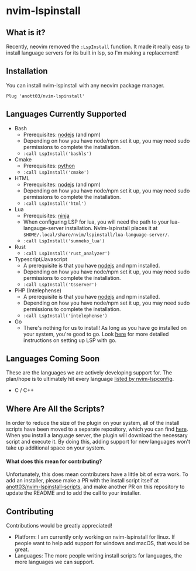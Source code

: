 # nvim-lspinstall
## What is it?
Recently, neovim removed the `:LspInstall` function. It made it really easy to install language servers for its built in lsp, so I'm making a replacement!
## Installation
You can install nvim-lspinstall with any neovim package manager.
```vim
Plug 'anott03/nvim-lspinstall'
```
## Languages Currently Supported
- Bash
  - Prerequisites: [nodejs](https://nodejs.org) (and npm)
  - Depending on how you have node/npm set it up, you may need sudo permissions to complete the installation.
  - `:call LspInstall('bashls')`
- Cmake
  - Prerequisites: [python](https://www.python.org/)
  - `:call LspInstall('cmake')`
- HTML
  - Prerequisites: [nodejs](https://nodejs.org) (and npm)
  - Depending on how you have node/npm set it up, you may need sudo permissions to complete the installation.
  - `:call LspInstall('html')`
- Lua
  - Prerequisites: [ninja](https://github.com/ninja-build/ninja/wiki/Pre-built-Ninja-packages)
  - When configuring LSP for lua, you will need the path to your lua-langauge-server installation. Nvim-lspinstall places it at `$HOME/.local/share/nvim/lspinstall/lua-language-server/`.
  - `:call LspInstall('sumneko_lua')`
- Rust
  - `:call LspInstall('rust_analyzer')`
- Typescript/Javascript
  - A prerequisite is that you have [nodejs](https://nodejs.org) and npm installed.
  - Depending on how you have node/npm set it up, you may need sudo permissions to complete the installation.
  - `:call LspInstall('tsserver')`
- PHP (Intelephense)
  - A prerequisite is that you have [nodejs](https://nodejs.org) and npm installed.
  - Depending on how you have node/npm set it up, you may need sudo permissions to complete the installation.
  - `:call LspInstall('intelephense')`
- Go
  - There's nothing for us to install! As long as you have go installed on your system, you're good to go. Look [here](https://github.com/golang/tools/blob/master/gopls/doc/vim.md) for more detailed instructions on setting up LSP with go.
## Languages Coming Soon
These are the languages we are actively developing support for. The plan/hope is to ultimately hit every language [listed by nvim-lspconfig](https://github.com/neovim/nvim-lspconfig/blob/master/CONFIG.md).
- C / C++
## Where Are All the Scripts?
In order to reduce the size of the plugin on your system, all of the install scripts have been moved to a separate repository, which you can find [here](https://github.com/anott03/nvim-lspinstall-scripts). When you install a language server, the plugin will download the necessary script and execute it. By doing this, adding support for new languages won't take up additional space on your system.
#### What does this mean for contributing?
Unfortunately, this does mean contributers have a little bit of extra work. To add an installer, please make a PR with the install script itself at [anott03/nvim-lspinstall-scripts](https://github.com/anott03/nvim-lspinstall-scripts), and make another PR on this repository to update the README and to add the call to your installer.
## Contributing
Contributions would be greatly appreciated!
- Platform: I am currently only working on nvim-lspinstall for linux. If people want to help add support for windows and macOS, that would be great.
- Languages: The more people writing install scripts for languages, the more languages we can support.
